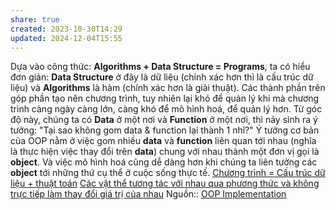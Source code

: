 ```yaml
---
share: true
created: 2023-10-30T14:29
updated: 2024-12-04T15:55
---
```

Dựa vào công thức: **Algorithms + Data Structure = Programs**, ta có hiểu đơn giản: **Data Structure** ở đây là dữ liệu (chính xác hơn thì là cấu trúc dữ liệu) và **Algorithms** là hàm (chính xác hơn là giải thuật). Các thành phần trên góp phần tạo nên chương trình, tuy nhiên lại khó để quản lý khi mà chương trình càng ngày càng lớn, càng khó để mô hình hoá, để quản lý hơn. Từ góc độ này, chúng ta có **Data** ở một nơi và **Function** ở một nơi, thì nảy sinh ra ý tưởng: "Tại sao không gom data & function lại thành 1 nhỉ?" Ý tưởng cơ bản của OOP nằm ở việc gom nhiều **data** và **function** liên quan tới nhau (nghĩa là thực hiện việc thay đổi trên **data**) chung với nhau thành một đơn vị gọi là **object**. Và việc mô hình hoá cũng dễ dàng hơn khi chúng ta liên tưởng các **object** tới những thứ cụ thể ở cuộc sống thực tế.
[Chương trình = Cấu trúc dữ liệu + thuật toán](../../Ch%C6%B0%C6%A1ng%20tr%C3%ACnh%20=%20C%E1%BA%A5u%20tr%C3%BAc%20d%E1%BB%AF%20li%E1%BB%87u%20+%20thu%E1%BA%ADt%20to%C3%A1n.md)
[Các vật thể tương tác với nhau qua phương thức và không trực tiếp làm thay đổi giá trị của nhau](../V%E1%BA%ADt%20th%E1%BB%83,%20l%E1%BB%9Bp/Ph%C6%B0%C6%A1ng%20th%E1%BB%A9c/C%C3%A1c%20v%E1%BA%ADt%20th%E1%BB%83%20t%C6%B0%C6%A1ng%20t%C3%A1c%20v%E1%BB%9Bi%20nhau%20qua%20ph%C6%B0%C6%A1ng%20th%E1%BB%A9c%20v%C3%A0%20kh%C3%B4ng%20tr%E1%BB%B1c%20ti%E1%BA%BFp%20l%C3%A0m%20thay%20%C4%91%E1%BB%95i%20gi%C3%A1%20tr%E1%BB%8B%20c%E1%BB%A7a%20nhau.md)
Nguồn:: [OOP Implementation](https://viblo.asia/p/oop-implementation-V3m5Wm7QZO7)